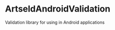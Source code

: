 ArtseldAndroidValidation
========================

Validation library for using in Android applications